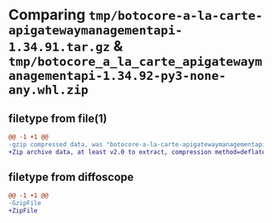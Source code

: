 # Comparing `tmp/botocore-a-la-carte-apigatewaymanagementapi-1.34.91.tar.gz` & `tmp/botocore_a_la_carte_apigatewaymanagementapi-1.34.92-py3-none-any.whl.zip`

## filetype from file(1)

```diff
@@ -1 +1 @@
-gzip compressed data, was "botocore-a-la-carte-apigatewaymanagementapi-1.34.91.tar", last modified: Thu Apr 25 01:03:26 2024, max compression
+Zip archive data, at least v2.0 to extract, compression method=deflate
```

## filetype from diffoscope

```diff
@@ -1 +1 @@
-GzipFile
+ZipFile
```

